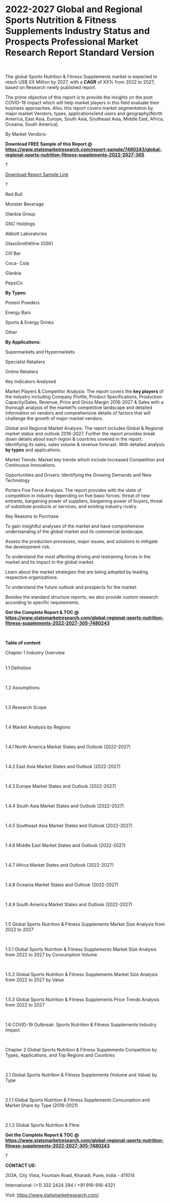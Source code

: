 <h1>2022-2027 Global and Regional Sports Nutrition & Fitness Supplements Industry Status and Prospects Professional Market Research Report Standard Version</h1><br/><p>The global Sports Nutrition & Fitness Supplements market is expected to reach US$ XX Million by 2027, with a <strong>CAGR</strong> of XX% from 2022 to 2027, based on Research newly published report.</p>
 
 
 
 <p>The prime objective of this report is to provide the insights on the post COVID-19 impact which will help market players in this field evaluate their business approaches. Also, this report covers market segmentation by major market Vendors, types, applications/end users and geography(North America, East Asia, Europe, South Asia, Southeast Asia, Middle East, Africa, Oceania, South America).</p>
 
 
 
 <p>By Market Vendors:</p>
 
 
 
 <div><b>Download FREE Sample of this Report @ <a href="https://www.statsmarketresearch.com/download-free-sample/7480243/global-regional-sports-nutrition-fitness-supplements-2022-2027-305">https://www.statsmarketresearch.com/report-sample/7480243/global-regional-sports-nutrition-fitness-supplements-2022-2027-305</a></b></div>
 
 
 
 <p>? </p>
 
 
 
 <p><a href="https://www.statsmarketresearch.com/download-free-sample/7480243/global-regional-sports-nutrition-fitness-supplements-2022-2027-305">Download Report Sample Link</a></p>
 
 
 
 <p>? </p>
 
 
 
 <p>Red Bull</p>
 
 
 
 <p>Monster Beverage</p>
 
 
 
 <p>Glanbia Group</p>
 
 
 
 <p>GNC Holdings</p>
 
 
 
 <p>Abbott Laboratories</p>
 
 
 
 <p>GlaxoSmithKline (GSK)</p>
 
 
 
 <p>Clif Bar</p>
 
 
 
 <p>Coca- Cola</p>
 
 
 
 <p>Glanbia</p>
 
 
 
 <p>PepsiCo</p>
 
 
 
 <p><strong>By Types</strong>:</p>
 
 
 
 <p>Protein Powders</p>
 
 
 
 <p>Energy Bars</p>
 
 
 
 <p>Sports & Energy Drinks</p>
 
 
 
 <p>Other</p>
 
 
 
 <p><strong><strong>By Applications</strong></strong>:</p>
 
 
 
 <p>Supermarkets and Hypermarkets</p>
 
 
 
 <p>Specialist Retailers</p>
 
 
 
 <p>Online Retailers</p>
 
 
 
 <p>Key Indicators Analysed</p>
 
 
 
 <p>Market Players & Competitor Analysis: The report covers the <strong>key players</strong> of the industry including Company Profile, Product Specifications, Production Capacity/Sales, Revenue, Price and Gross Margin 2016-2027 & Sales with a thorough analysis of the market?s competitive landscape and detailed information on vendors and comprehensive details of factors that will challenge the growth of major market vendors.</p>
 
 
 
 <p>Global and Regional Market Analysis: The report includes Global & Regional market status and outlook 2016-2027. Further the report provides break down details about each region & countries covered in the report. Identifying its sales, sales volume & revenue forecast. With detailed analysis <strong>by types</strong> and applications.</p>
 
 
 
 <p>Market Trends: Market key trends which include Increased Competition and Continuous Innovations.</p>
 
 
 
 <p>Opportunities and Drivers: Identifying the Growing Demands and New Technology</p>
 
 
 
 <p>Porters Five Force Analysis: The report provides with the state of competition in industry depending on five basic forces: threat of new entrants, bargaining power of suppliers, bargaining power of buyers, threat of substitute products or services, and existing industry rivalry.</p>
 
 
 
 <p>Key Reasons to Purchase</p>
 
 
 
 <p>To gain insightful analyses of the market and have comprehensive understanding of the global market and its commercial landscape.</p>
 
 
 
 <p>Assess the production processes, major issues, and solutions to mitigate the development risk.</p>
 
 
 
 <p>To understand the most affecting driving and restraining forces in the market and its impact in the global market.</p>
 
 
 
 <p>Learn about the market strategies that are being adopted by leading respective organizations.</p>
 
 
 
 <p>To understand the future outlook and prospects for the market.</p>
 
 
 
 <p>Besides the standard structure reports, we also provide custom research according to specific requirements.</p>
 
 
 
 <div><b>Get the Complete Report & TOC @ <a href="https://www.statsmarketresearch.com/global-regional-sports-nutrition-fitness-supplements-2022-2027-305-7480243">https://www.statsmarketresearch.com/global-regional-sports-nutrition-fitness-supplements-2022-2027-305-7480243</a></b></div>
 
 
 
 <p><br />
 
 <b>Table of content</b></p>
 
 
 
 <p>Chapter 1 Industry Overview<br />
 
 <br />
 
 1.1 Definition<br />
 
 <br />
 
 1.2 Assumptions<br />
 
 <br />
 
 1.3 Research Scope<br />
 
 <br />
 
 1.4 Market Analysis by Regions<br />
 
 <br />
 
 1.4.1 North America Market States and Outlook (2022-2027)<br />
 
 <br />
 
 1.4.2 East Asia Market States and Outlook (2022-2027)<br />
 
 <br />
 
 1.4.3 Europe Market States and Outlook (2022-2027)<br />
 
 <br />
 
 1.4.4 South Asia Market States and Outlook (2022-2027)<br />
 
 <br />
 
 1.4.5 Southeast Asia Market States and Outlook (2022-2027)<br />
 
 <br />
 
 1.4.6 Middle East Market States and Outlook (2022-2027)<br />
 
 <br />
 
 1.4.7 Africa Market States and Outlook (2022-2027)<br />
 
 <br />
 
 1.4.8 Oceania Market States and Outlook (2022-2027)<br />
 
 <br />
 
 1.4.9 South America Market States and Outlook (2022-2027)<br />
 
 <br />
 
 1.5 Global Sports Nutrition & Fitness Supplements Market Size Analysis from 2022 to 2027<br />
 
 <br />
 
 1.5.1 Global Sports Nutrition & Fitness Supplements Market Size Analysis from 2022 to 2027 by Consumption Volume<br />
 
 <br />
 
 1.5.2 Global Sports Nutrition & Fitness Supplements Market Size Analysis from 2022 to 2027 by Value<br />
 
 <br />
 
 1.5.3 Global Sports Nutrition & Fitness Supplements Price Trends Analysis from 2022 to 2027<br />
 
 <br />
 
 1.6 COVID-19 Outbreak: Sports Nutrition & Fitness Supplements Industry Impact<br />
 
 <br />
 
 Chapter 2 Global Sports Nutrition & Fitness Supplements Competition by Types, Applications, and Top Regions and Countries<br />
 
 <br />
 
 2.1 Global Sports Nutrition & Fitness Supplements (Volume and Value) by Type<br />
 
 <br />
 
 2.1.1 Global Sports Nutrition & Fitness Supplements Consumption and Market Share by Type (2016-2021)<br />
 
 <br />
 
 2.1.2 Global Sports Nutrition & Fitne</p>
 
 
 
 <div><b>Get the Complete Report & TOC @ <a href="https://www.statsmarketresearch.com/global-regional-sports-nutrition-fitness-supplements-2022-2027-305-7480243">https://www.statsmarketresearch.com/global-regional-sports-nutrition-fitness-supplements-2022-2027-305-7480243</a></b></div>
 
 
 
 <p>? </p>
 
 
 
 <p><b>CONTACT US:</b><br />
 
 203A, City Vista, Fountain Road, Kharadi, Pune, India - 411014<br />
 
 International: (+1) 332 2424 294 / +91 916-916-4321<br />
 
 Visit: <a href="https://www.statsmarketresearch.com/">https://www.statsmarketresearch.com/</a></p>